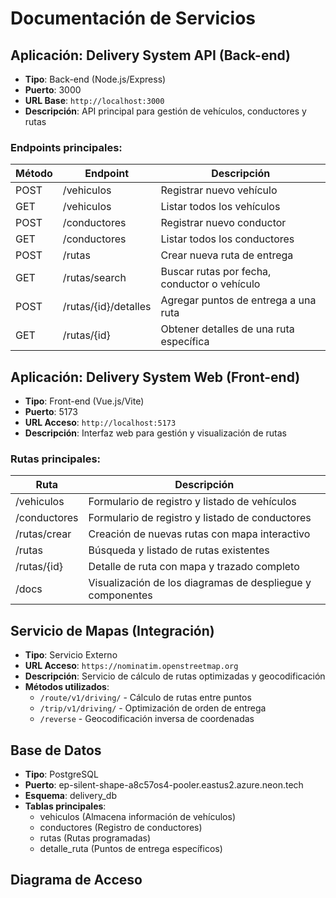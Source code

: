 # Documentación de Servicios

## Aplicación: Delivery System API (Back-end)
- **Tipo**: Back-end (Node.js/Express)
- **Puerto**: 3000
- **URL Base**: `http://localhost:3000`
- **Descripción**: API principal para gestión de vehículos, conductores y rutas

### Endpoints principales:

| Método | Endpoint                  | Descripción                                      |
|--------|---------------------------|--------------------------------------------------|
| POST   | /vehiculos                | Registrar nuevo vehículo                         |
| GET    | /vehiculos                | Listar todos los vehículos                       |
| POST   | /conductores              | Registrar nuevo conductor                        |
| GET    | /conductores              | Listar todos los conductores                     |
| POST   | /rutas                    | Crear nueva ruta de entrega                      |
| GET    | /rutas/search             | Buscar rutas por fecha, conductor o vehículo     |
| POST   | /rutas/{id}/detalles      | Agregar puntos de entrega a una ruta             |
| GET    | /rutas/{id}      | Obtener detalles de una ruta específica          |

## Aplicación: Delivery System Web (Front-end)
- **Tipo**: Front-end (Vue.js/Vite)
- **Puerto**: 5173
- **URL Acceso**: `http://localhost:5173`
- **Descripción**: Interfaz web para gestión y visualización de rutas

### Rutas principales:

| Ruta                  | Descripción                                      |
|-----------------------|--------------------------------------------------|
| /vehiculos            | Formulario de registro y listado de vehículos   |
| /conductores          | Formulario de registro y listado de conductores |
| /rutas/crear          | Creación de nuevas rutas con mapa interactivo   |
| /rutas                | Búsqueda y listado de rutas existentes          |
| /rutas/{id}           | Detalle de ruta con mapa y trazado completo     |
| /docs             | Visualización de los diagramas de despliegue y componentes |

## Servicio de Mapas (Integración)
- **Tipo**: Servicio Externo
- **URL Acceso**: `https://nominatim.openstreetmap.org`
- **Descripción**: Servicio de cálculo de rutas optimizadas y geocodificación
- **Métodos utilizados**:
  - `/route/v1/driving/` - Cálculo de rutas entre puntos
  - `/trip/v1/driving/` - Optimización de orden de entrega
  - `/reverse` - Geocodificación inversa de coordenadas

## Base de Datos
- **Tipo**: PostgreSQL
- **Puerto**: ep-silent-shape-a8c57os4-pooler.eastus2.azure.neon.tech
- **Esquema**: delivery_db
- **Tablas principales**:
  - vehiculos (Almacena información de vehículos)
  - conductores (Registro de conductores)
  - rutas (Rutas programadas)
  - detalle_ruta (Puntos de entrega específicos)

## Diagrama de Acceso